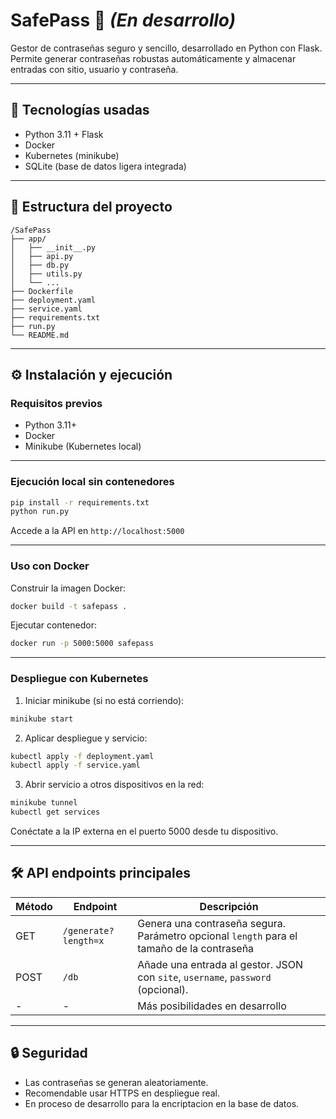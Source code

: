 # SafePass 🚧 *(En desarrollo)*

Gestor de contraseñas seguro y sencillo, desarrollado en Python con Flask.  
Permite generar contraseñas robustas automáticamente y almacenar entradas con sitio, usuario y contraseña.

---

## 🚀 Tecnologías usadas

- Python 3.11 + Flask  
- Docker  
- Kubernetes (minikube)  
- SQLite (base de datos ligera integrada)  

---

## 📁 Estructura del proyecto

```
/SafePass
├── app/
│   ├── __init__.py
│   ├── api.py
│   ├── db.py
│   ├── utils.py
│   └── ...
├── Dockerfile
├── deployment.yaml
├── service.yaml
├── requirements.txt
├── run.py
└── README.md
```

---

## ⚙️ Instalación y ejecución

### Requisitos previos

- Python 3.11+  
- Docker  
- Minikube (Kubernetes local)  

---

### Ejecución local sin contenedores

```bash
pip install -r requirements.txt
python run.py
```

Accede a la API en `http://localhost:5000`

---

### Uso con Docker

Construir la imagen Docker:

```bash
docker build -t safepass .
```

Ejecutar contenedor:

```bash
docker run -p 5000:5000 safepass
```

---

### Despliegue con Kubernetes

1. Iniciar minikube (si no está corriendo):

```bash
minikube start
```

2. Aplicar despliegue y servicio:

```bash
kubectl apply -f deployment.yaml
kubectl apply -f service.yaml
```

3. Abrir servicio a otros dispositivos en la red:

```bash
minikube tunnel
kubectl get services
```

Conéctate a la IP externa en el puerto 5000 desde tu dispositivo.

---

## 🛠️ API endpoints principales

| Método | Endpoint          | Descripción                                |
|--------|-------------------|--------------------------------------------|
| GET    | `/generate?length=x`       | Genera una contraseña segura. Parámetro opcional `length` para el tamaño de la contraseña |
| POST   | `/db`             | Añade una entrada al gestor. JSON con `site`, `username`, `password` (opcional). |
| -   | -             | Más posibilidades en desarrollo |

---

## 🔒 Seguridad

- Las contraseñas se generan aleatoriamente.  
- Recomendable usar HTTPS en despliegue real.
- En proceso de desarrollo para la encriptacion en la base de datos.
